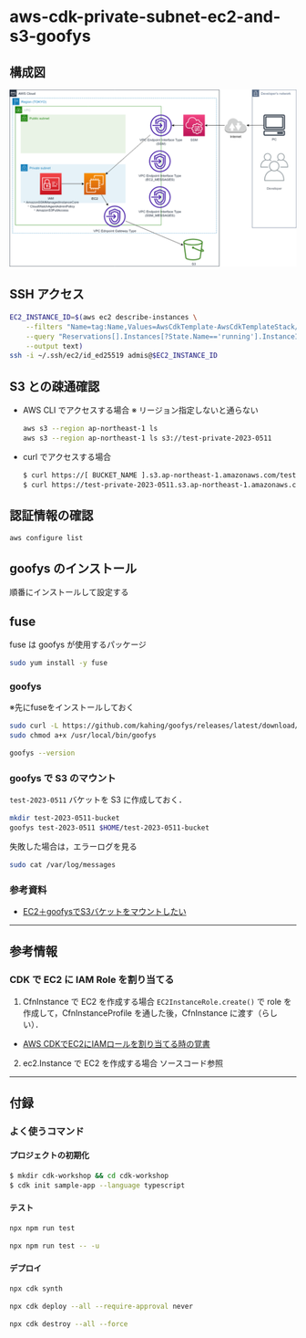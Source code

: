 # aws-cdk-private-subnet-ec2-and-s3-goofys

## 構成図

![](architecture.drawio.png)

## SSH アクセス

```bash
EC2_INSTANCE_ID=$(aws ec2 describe-instances \
    --filters "Name=tag:Name,Values=AwsCdkTemplate-AwsCdkTemplateStack/AwsCdkTemplate-AwsCdkTemplateStack-general_purpose_ec2" \
    --query "Reservations[].Instances[?State.Name=='running'].InstanceId[]" \
    --output text)
ssh -i ~/.ssh/ec2/id_ed25519 admis@$EC2_INSTANCE_ID
```

## S3 との疎通確認

- AWS CLI でアクセスする場合
  ※ リージョン指定しないと通らない
  ```bash
  aws s3 --region ap-northeast-1 ls
  aws s3 --region ap-northeast-1 ls s3://test-private-2023-0511
  ```
- curl でアクセスする場合
  ```bash
  $ curl https://[ BUCKET_NAME ].s3.ap-northeast-1.amazonaws.com/test.txt
  $ curl https://test-private-2023-0511.s3.ap-northeast-1.amazonaws.com/test.txt
  ```

## 認証情報の確認
```
aws configure list
```


## goofys のインストール

順番にインストールして設定する

## fuse

fuse は goofys が使用するパッケージ

```bash
sudo yum install -y fuse
```

### goofys

※先にfuseをインストールしておく

```bash
sudo curl -L https://github.com/kahing/goofys/releases/latest/download/goofys -o /usr/local/bin/goofys
sudo chmod a+x /usr/local/bin/goofys
```

```bash
goofys --version
```

### goofys で S3 のマウント

`test-2023-0511` バケットを S3 に作成しておく．

```bash
mkdir test-2023-0511-bucket
goofys test-2023-0511 $HOME/test-2023-0511-bucket
```

失敗した場合は，エラーログを見る
```bash
sudo cat /var/log/messages
```

### 参考資料

- [EC2＋goofysでS3バケットをマウントしたい](https://qiita.com/0xmks/items/f1d325ce2de6a805c6f7)

---

## 参考情報

### CDK で EC2 に IAM Role を割り当てる

1. CfnInstance で EC2 を作成する場合
   `EC2InstanceRole.create()` で role を作成して，CfnInstanceProfile を通した後，CfnInstance に渡す（らしい）．
  - [AWS CDKでEC2にIAMロールを割り当てる時の覚書](https://wp-kyoto.net/add-iam-role-to-ec2-instance-by-aws-cdk/)
2. ec2.Instance で EC2 を作成する場合
   ソースコード参照

---

## 付録

### よく使うコマンド

#### プロジェクトの初期化

```bash
$ mkdir cdk-workshop && cd cdk-workshop
$ cdk init sample-app --language typescript
```

#### テスト
```bash
npx npm run test
```
```bash
npx npm run test -- -u
```

#### デプロイ
```bash
npx cdk synth
```
```bash
npx cdk deploy --all --require-approval never
```
```bash
npx cdk destroy --all --force
```
